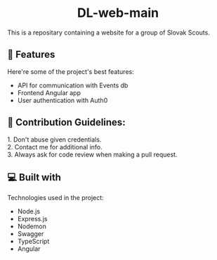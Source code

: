<h1 align="center" id="title">DL-web-main</h1>

<p id="description">This is a repositary containing a website for a group of Slovak Scouts.</p>

  
  
<h2>🧐 Features</h2>

Here're some of the project's best features:

*   API for communication with Events db
*   Frontend Angular app
*   User authentication with Auth0



<h2>🍰 Contribution Guidelines:</h2>

1\. Don't abuse given credentials.  
2\. Contact me for additional info.  
3. Always ask for code review when making a pull request.

  
<h2>💻 Built with</h2>

Technologies used in the project:

*   Node.js
*   Express.js
*   Nodemon
*   Swagger
*   TypeScript
*   Angular
